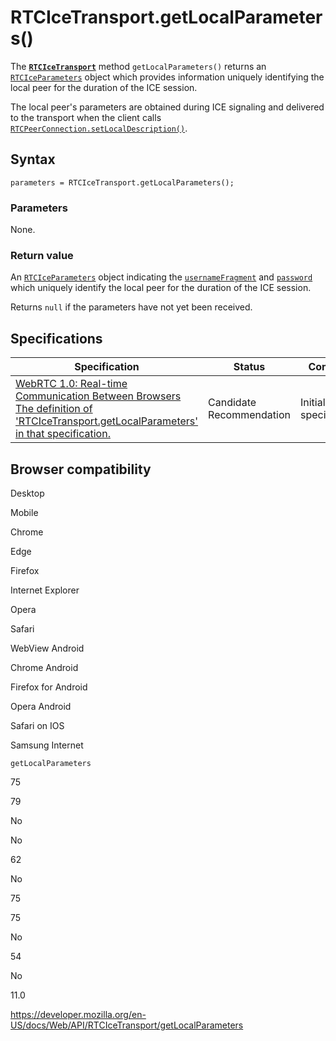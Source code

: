 RTCIceTransport.getLocalParameters()
====================================

The **[`RTCIceTransport`](../rtcicetransport)** method `getLocalParameters()` returns an [`RTCIceParameters`](../rtciceparameters) object which provides information uniquely identifying the local peer for the duration of the ICE session.

The local peer's parameters are obtained during ICE signaling and delivered to the transport when the client calls [`RTCPeerConnection.setLocalDescription()`](../rtcpeerconnection/setlocaldescription).

Syntax
------

    parameters = RTCIceTransport.getLocalParameters();

### Parameters

None.

### Return value

An [`RTCIceParameters`](../rtciceparameters) object indicating the [`usernameFragment`](../rtciceparameters/usernamefragment) and [`password`](../rtciceparameters/password) which uniquely identify the local peer for the duration of the ICE session.

Returns `null` if the parameters have not yet been received.

Specifications
--------------

<table><thead><tr class="header"><th>Specification</th><th>Status</th><th>Comment</th></tr></thead><tbody><tr class="odd"><td><a href="https://w3c.github.io/webrtc-pc/#dom-rtcicetransport-getlocalparameters">WebRTC 1.0: Real-time Communication Between Browsers<br />
<span class="small">The definition of 'RTCIceTransport.getLocalParameters' in that specification.</span></a></td><td><span class="spec-cr">Candidate Recommendation</span></td><td>Initial specification.</td></tr></tbody></table>

Browser compatibility
---------------------

Desktop

Mobile

Chrome

Edge

Firefox

Internet Explorer

Opera

Safari

WebView Android

Chrome Android

Firefox for Android

Opera Android

Safari on IOS

Samsung Internet

`getLocalParameters`

75

79

No

No

62

No

75

75

No

54

No

11.0

<a href="https://developer.mozilla.org/en-US/docs/Web/API/RTCIceTransport/getLocalParameters" class="_attribution-link">https://developer.mozilla.org/en-US/docs/Web/API/RTCIceTransport/getLocalParameters</a>
